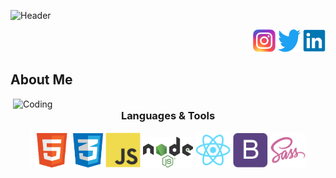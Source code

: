 <!--Cover -->

![Header](https://user-images.githubusercontent.com/81809211/160300965-808f4163-234e-4ee5-8ae2-da93613216e0.svg)






<!--Social Media -->
<p align="right">
  <img src="./img/Instagram.svg" width="36"  alt="Instagram" />
  <img src="./img/twitter-original.svg" width="36"  alt="Twitter" />
  <img src="./img/linkedin-original.svg" width="36" alt="Linkedin" />
</p>

<!--About Me -->
                
 <h2>About Me</h2>
                
<!--Coder GIF -->
  
<div>
    <img align="right" alt="Coding" width="500"  src="https://media0.giphy.com/media/SWoSkN6DxTszqIKEqv/giphy.gif?cid=790b76114828e74b8c218f57bfbcbe95cd63b2963445205e&rid=giphy.gif&ct=g">
</div>
                <!--Technologies -->
                
<h3 align="center">Languages & Tools</h3>
<p align="center">
    <img src="./img/html.png" width="64"  alt="HTML" />
    <img src="./img/css.png" width="48"  alt="CSS" />
    <img src="./img/javascript-original.svg" width="56" alt="JavaScript" />
    <img src="./img/Node.js.svg" width="80"  alt="NodeJS" />
    <img src="./img/react-original.svg" width="56"  alt="React" />
    <img src="./img/bootstrap-plain.svg" width="56"  alt="Bootstrap" />
    <img src="./img/sass-original.svg" width="56"  alt="Sass" />
</p>


